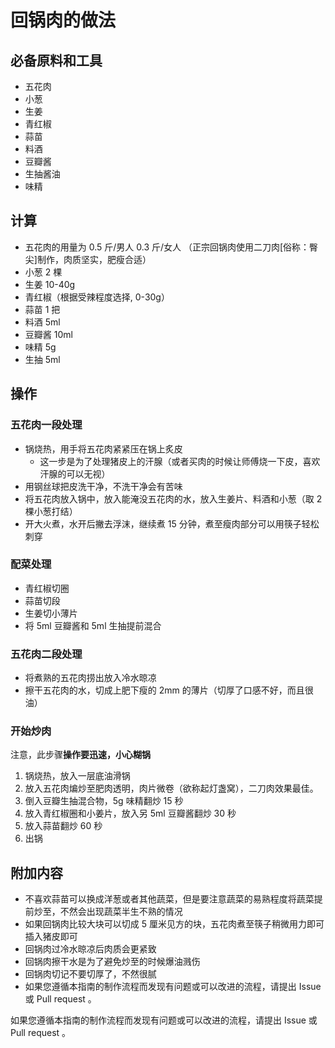 # 回锅肉的做法

## 必备原料和工具

- 五花肉
- 小葱
- 生姜
- 青红椒
- 蒜苗
- 料酒
- 豆瓣酱
- 生抽酱油
- 味精

## 计算

- 五花肉的用量为 0.5 斤/男人 0.3 斤/女人 （正宗回锅肉使用二刀肉[俗称：臀尖]制作，肉质坚实，肥瘦合适）
- 小葱 2 棵
- 生姜 10-40g
- 青红椒（根据受辣程度选择, 0-30g）
- 蒜苗 1 把
- 料酒 5ml
- 豆瓣酱 10ml
- 味精 5g
- 生抽 5ml

## 操作

### 五花肉一段处理

- 锅烧热，用手将五花肉紧紧压在锅上炙皮
  - 这一步是为了处理猪皮上的汗腺（或者买肉的时候让师傅烧一下皮，喜欢汗腺的可以无视）
- 用钢丝球把皮洗干净，不洗干净会有苦味
- 将五花肉放入锅中，放入能淹没五花肉的水，放入生姜片、料酒和小葱（取 2 棵小葱打结）
- 开大火煮，水开后撇去浮沫，继续煮 15 分钟，煮至瘦肉部分可以用筷子轻松刺穿

### 配菜处理

- 青红椒切圈
- 蒜苗切段
- 生姜切小薄片
- 将 5ml 豆瓣酱和 5ml 生抽提前混合

### 五花肉二段处理

- 将煮熟的五花肉捞出放入冷水晾凉
- 擦干五花肉的水，切成上肥下瘦的 2mm 的薄片（切厚了口感不好，而且很油）

### 开始炒肉

注意，此步骤**操作要迅速，小心糊锅**

1. 锅烧热，放入一层底油滑锅
2. 放入五花肉煸炒至肥肉透明，肉片微卷（欲称起灯盏窝），二刀肉效果最佳。
3. 倒入豆瓣生抽混合物，5g 味精翻炒 15 秒
4. 放入青红椒圈和小姜片，放入另 5ml 豆瓣酱翻炒 30 秒
5. 放入蒜苗翻炒 60 秒
6. 出锅

## 附加内容

- 不喜欢蒜苗可以换成洋葱或者其他蔬菜，但是要注意蔬菜的易熟程度将蔬菜提前炒至，不然会出现蔬菜半生不熟的情况
- 如果回锅肉比较大块可以切成 5 厘米见方的块，五花肉煮至筷子稍微用力即可插入猪皮即可
- 回锅肉过冷水晾凉后肉质会更紧致
- 回锅肉擦干水是为了避免炒至的时候爆油溅伤
- 回锅肉切记不要切厚了，不然很腻
- 如果您遵循本指南的制作流程而发现有问题或可以改进的流程，请提出 Issue 或 Pull request 。

如果您遵循本指南的制作流程而发现有问题或可以改进的流程，请提出 Issue 或 Pull request 。
